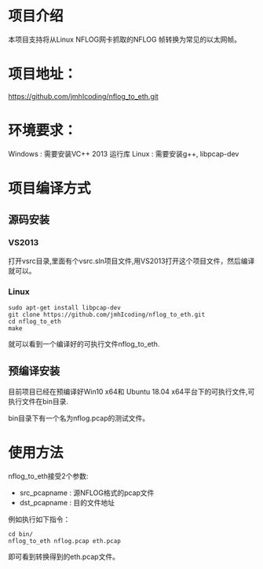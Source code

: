 # 项目介绍
本项目支持将从Linux NFLOG网卡抓取的NFLOG 帧转换为常见的以太网帧。 

# 项目地址：
https://github.com/jmhIcoding/nflog_to_eth.git

# 环境要求：

Windows : 需要安装VC++ 2013 运行库
Linux : 需要安装g++, libpcap-dev

# 项目编译方式

## 源码安装
### VS2013

打开vsrc目录,里面有个vsrc.sln项目文件,用VS2013打开这个项目文件，然后编译就可以。

### Linux

```shell
sudo apt-get install libpcap-dev
git clone https://github.com/jmhIcoding/nflog_to_eth.git
cd nflog_to_eth
make
```

就可以看到一个编译好的可执行文件nflog_to_eth.

## 预编译安装
目前项目已经在预编译好Win10 x64和 Ubuntu 18.04 x64平台下的可执行文件,可执行文件在bin目录.

bin目录下有一个名为nflog.pcap的测试文件。

# 使用方法

nflog_to_eth接受2个参数: 

- src_pcapname : 源NFLOG格式的pcap文件
- dst_pcapname : 目的文件地址

例如执行如下指令：

```
cd bin/
nflog_to_eth nflog.pcap eth.pcap
``` 

即可看到转换得到的eth.pcap文件。
